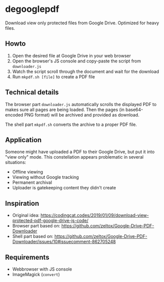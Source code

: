# degooglepdf
Download view only protected files from Google Drive. Optimized for heavy files.

## Howto
1. Open the desired file at Google Drive in your web browser
2. Open the browser's JS console and copy-paste the script from `downloader.js` 
3. Watch the script scroll through the document and wait for the download
4. Run `mkpdf.sh [file]` to create a PDF file

## Technical details
The browser part `downloader.js` automatically scrolls the displayed PDF to makes sure all pages are being loaded.
Then the pages (in base64-encoded PNG format) will be archived and provided as download.

The shell part `mkpdf.sh` converts the archive to a proper PDF file.

## Application
Someone might have uploaded a PDF to their Google Drive, but put it into "view only" mode. This constellation appears problematic in several situations:
* Offline viewing
* Viewing without Google tracking
* Permanent archival
* Uploader is gatekeeping content they didn't create

## Inspiration
* Original idea: https://codingcat.codes/2019/01/09/download-view-protected-pdf-google-drive-js-code/
* Browser part based on: https://github.com/zeltox/Google-Drive-PDF-Downloader
* Shell part based on: https://github.com/zeltox/Google-Drive-PDF-Downloader/issues/10#issuecomment-862705248

## Requirements
* Webbrowser with JS console
* ImageMagick (`convert`)
